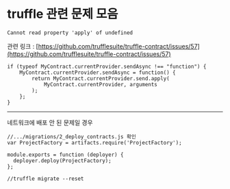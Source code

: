 # truffle 관련 문제 모음

```
Cannot read property 'apply' of undefined
```

관련 링크 : [https://github.com/trufflesuite/truffle-contract/issues/57](https://github.com/trufflesuite/truffle-contract/issues/57)

```
if (typeof MyContract.currentProvider.sendAsync !== "function") {
    MyContract.currentProvider.sendAsync = function() {
        return MyContract.currentProvider.send.apply(
            MyContract.currentProvider, arguments
        );
    };
}
```

---

네트워크에 배포 안 된 문제일 경우

```
//.../migrations/2_deploy_contracts.js 확인
var ProjectFactory = artifacts.require('ProjectFactory');

module.exports = function (deployer) {
  deployer.deploy(ProjectFactory);
};

//truffle migrate --reset
```


